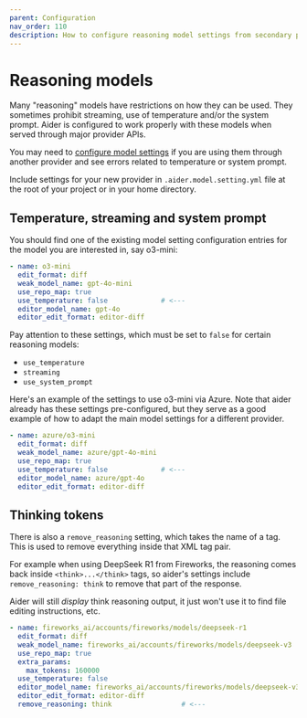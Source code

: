 ```yaml
---
parent: Configuration
nav_order: 110
description: How to configure reasoning model settings from secondary providers.
---
```


# Reasoning models

Many 
"reasoning" models have restrictions on how they can be used.
They sometimes prohibit streaming, use of temperature and/or the system prompt.
Aider is configured to work properly with these models
when served through major provider APIs.

You may need to [configure model settings](/docs/config/adv-model-settings.html)
if you are using them through another provider
and see errors related to temperature or system prompt.

Include settings for your new provider in `.aider.model.setting.yml` file
at the root of your project or in your home directory.

## Temperature, streaming and system prompt

You should find one of the existing model setting configuration entries
for the model you are interested in, say o3-mini:

```yaml
- name: o3-mini
  edit_format: diff
  weak_model_name: gpt-4o-mini
  use_repo_map: true
  use_temperature: false             # <---
  editor_model_name: gpt-4o
  editor_edit_format: editor-diff
```

Pay attention to these settings, which must be set to `false`
for certain reasoning models:

- `use_temperature`
- `streaming` 
- `use_system_prompt`

Here's an example of
the settings to use o3-mini via Azure.
Note that aider already has these settings pre-configured, but they
serve as a good example of how to adapt the main model
settings for a different provider.

```yaml
- name: azure/o3-mini
  edit_format: diff
  weak_model_name: azure/gpt-4o-mini
  use_repo_map: true
  use_temperature: false             # <---
  editor_model_name: azure/gpt-4o
  editor_edit_format: editor-diff
```

## Thinking tokens

There is also a `remove_reasoning` setting, which takes the name of a tag.
This is used to remove everything inside that XML tag pair.

For example when using DeepSeek R1 from Fireworks, the reasoning comes back inside
`<think>...</think>` tags, so aider's settings
include `remove_reasoning: think` to remove that part of the response.

Aider will still *display* think reasoning output, it just won't use it
to find file editing instructions, etc.

```yaml
- name: fireworks_ai/accounts/fireworks/models/deepseek-r1
  edit_format: diff
  weak_model_name: fireworks_ai/accounts/fireworks/models/deepseek-v3
  use_repo_map: true
  extra_params:
    max_tokens: 160000
  use_temperature: false
  editor_model_name: fireworks_ai/accounts/fireworks/models/deepseek-v3
  editor_edit_format: editor-diff
  remove_reasoning: think                 # <---
```
